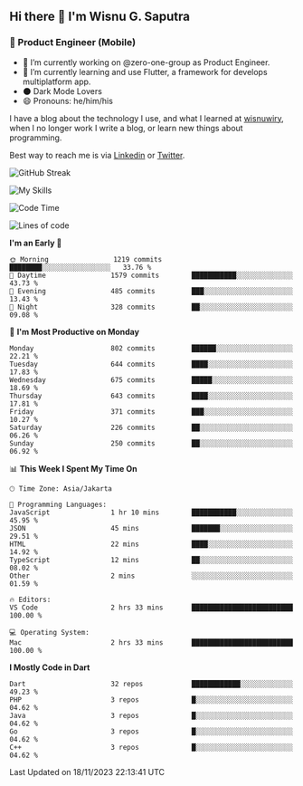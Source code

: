 ## Hi there 👋 I'm Wisnu G. Saputra

### :mobile_phone_off: Product Engineer (Mobile)

- 🔭 I’m currently working on @zero-one-group as Product Engineer.
- 🌱 I’m currently learning and use Flutter, a framework for develops multiplatform app.
- 🌑 Dark Mode Lovers
- 😄 Pronouns: he/him/his

I have a blog about the technology I use, and what I learned at [wisnuwiry](https://wisnuwiry.space/), when I no longer work I write a blog, or learn new things about programming.

Best way to reach me is via [Linkedin](https://www.linkedin.com/in/wisnu-saputra/) or [Twitter](https://twitter.com/wisnuwiry).

![GitHub Streak](https://streak-stats.demolab.com?user=wisnuwiry&theme=dark&hide_border=true)

![My Skills](https://skillicons.dev/icons?i=dart,flutter,kotlin,swift,go,js,css,neovim,git,linux&perline=5)

<!--START_SECTION:waka-->
![Code Time](http://img.shields.io/badge/Code%20Time-827%20hrs%2022%20mins-blue)

![Lines of code](https://img.shields.io/badge/From%20Hello%20World%20I%27ve%20Written-4.6%20million%20lines%20of%20code-blue)

**I'm an Early 🐤** 

```text
🌞 Morning                1219 commits        ████████░░░░░░░░░░░░░░░░░   33.76 % 
🌆 Daytime                1579 commits        ███████████░░░░░░░░░░░░░░   43.73 % 
🌃 Evening                485 commits         ███░░░░░░░░░░░░░░░░░░░░░░   13.43 % 
🌙 Night                  328 commits         ██░░░░░░░░░░░░░░░░░░░░░░░   09.08 % 
```
📅 **I'm Most Productive on Monday** 

```text
Monday                   802 commits         ██████░░░░░░░░░░░░░░░░░░░   22.21 % 
Tuesday                  644 commits         ████░░░░░░░░░░░░░░░░░░░░░   17.83 % 
Wednesday                675 commits         █████░░░░░░░░░░░░░░░░░░░░   18.69 % 
Thursday                 643 commits         ████░░░░░░░░░░░░░░░░░░░░░   17.81 % 
Friday                   371 commits         ███░░░░░░░░░░░░░░░░░░░░░░   10.27 % 
Saturday                 226 commits         ██░░░░░░░░░░░░░░░░░░░░░░░   06.26 % 
Sunday                   250 commits         ██░░░░░░░░░░░░░░░░░░░░░░░   06.92 % 
```


📊 **This Week I Spent My Time On** 

```text
🕑︎ Time Zone: Asia/Jakarta

💬 Programming Languages: 
JavaScript               1 hr 10 mins        ███████████░░░░░░░░░░░░░░   45.95 % 
JSON                     45 mins             ███████░░░░░░░░░░░░░░░░░░   29.51 % 
HTML                     22 mins             ████░░░░░░░░░░░░░░░░░░░░░   14.92 % 
TypeScript               12 mins             ██░░░░░░░░░░░░░░░░░░░░░░░   08.02 % 
Other                    2 mins              ░░░░░░░░░░░░░░░░░░░░░░░░░   01.59 % 

🔥 Editors: 
VS Code                  2 hrs 33 mins       █████████████████████████   100.00 % 

💻 Operating System: 
Mac                      2 hrs 33 mins       █████████████████████████   100.00 % 
```

**I Mostly Code in Dart** 

```text
Dart                     32 repos            ████████████░░░░░░░░░░░░░   49.23 % 
PHP                      3 repos             █░░░░░░░░░░░░░░░░░░░░░░░░   04.62 % 
Java                     3 repos             █░░░░░░░░░░░░░░░░░░░░░░░░   04.62 % 
Go                       3 repos             █░░░░░░░░░░░░░░░░░░░░░░░░   04.62 % 
C++                      3 repos             █░░░░░░░░░░░░░░░░░░░░░░░░   04.62 % 
```




 Last Updated on 18/11/2023 22:13:41 UTC
<!--END_SECTION:waka-->
